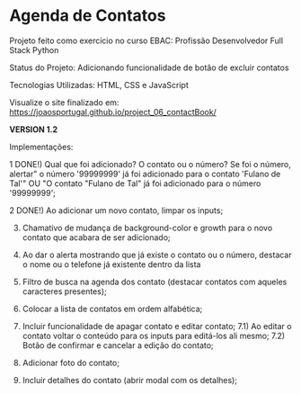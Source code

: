 <h1>Agenda de Contatos</h1>

Projeto feito como exercício no curso EBAC: Profissão Desenvolvedor Full Stack Python

Status do Projeto: Adicionando funcionalidade de botão de excluir contatos

Tecnologias Utilizadas: HTML, CSS e JavaScript

Visualize o site finalizado em: https://joaosportugal.github.io/project_06_contactBook/


<strong>VERSION 1.2</strong>

Implementações:

1 DONE!) Qual que foi adicionado? O contato ou o número? Se foi o número, alertar" o número '99999999' já foi adicionado para o contato 'Fulano de Tal'" OU "O contato "Fulano de Tal" já foi adicionado para o número '99999999';

2 DONE!) Ao adicionar um novo contato, limpar os inputs;

3) Chamativo de mudança de background-color e growth para o novo contato que acabara de ser adicionado;

4) Ao dar o alerta mostrando que já existe o contato ou o número, destacar o nome ou o telefone já existente dentro da lista

5) Filtro de busca na agenda dos contato (destacar contatos com aqueles caracteres presentes);

6) Colocar a lista de contatos em ordem alfabética;

7) Incluir funcionalidade de apagar contato e editar contato;
7.1) Ao editar o contato voltar o conteúdo para os inputs para editá-los ali mesmo;
7.2) Botão de confirmar e cancelar a edição do contato;

8) Adicionar foto do contato;

9) Incluir detalhes do contato (abrir modal com os detalhes);


